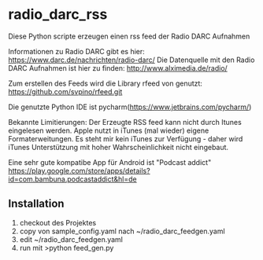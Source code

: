 # radio_darc_rss
Diese Python scripte erzeugen einen rss feed der Radio DARC Aufnahmen

Informationen zu Radio DARC gibt es hier: https://www.darc.de/nachrichten/radio-darc/
Die Datenquelle mit den Radio DARC Aufnahmen ist hier zu finden: http://www.alximedia.de/radio/

Zum erstellen des Feeds wird die Library rfeed von genutzt: https://github.com/svpino/rfeed.git

Die genutzte Python IDE ist pycharm(https://www.jetbrains.com/pycharm/)


Bekannte Limitierungen: Der Erzeugte RSS feed kann nicht durch Itunes eingelesen werden.
Apple nutzt in iTunes (mal wieder) eigene Formaterweitungen. Es steht mir kein iTunes zur Verfügung - daher wird iTunes Unterstützung mit hoher Wahrscheinlichkeit nicht eingebaut.


Eine sehr gute kompatibe App für Android ist "Podcast addict" https://play.google.com/store/apps/details?id=com.bambuna.podcastaddict&hl=de


## Installation
1) checkout des Projektes
2) copy von sample_config.yaml nach ~/radio_darc_feedgen.yaml
3) edit ~/radio_darc_feedgen.yaml
4) run mit >python feed_gen.py


